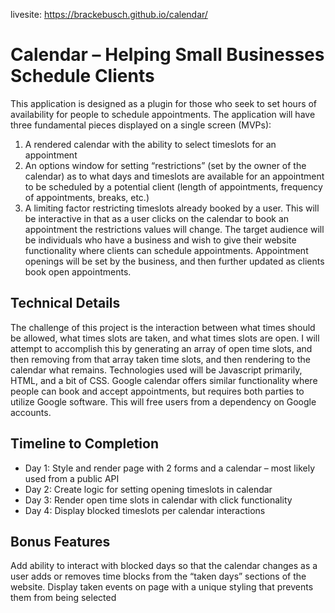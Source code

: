 livesite: https://brackebusch.github.io/calendar/

# Calendar – Helping Small Businesses Schedule Clients

This application is designed as a plugin for those who seek to set hours of availability for people to schedule appointments. The application will have three fundamental pieces displayed on a single screen (MVPs):
1.	A rendered calendar with the ability to select timeslots for an appointment
2.	An options window for setting “restrictions” (set by the owner of the calendar) as to what days and timeslots are available for an appointment to be scheduled by a potential client (length of appointments, frequency of appointments, breaks, etc.)
3.	A limiting factor restricting timeslots already booked by a user. This will be interactive in that as a user clicks on the calendar to book an appointment the restrictions values will change.
The target audience will be individuals who have a business and wish to give their website functionality where clients can schedule appointments. Appointment openings will be set by the business, and then further updated as clients book open appointments.

## Technical Details
The challenge of this project is the interaction between what times should be allowed, what times slots are taken, and what times slots are open. I will attempt to accomplish this by generating an array of open time slots, and then removing from that array taken time slots, and then rendering to the calendar what remains. Technologies used will be Javascript primarily, HTML, and a bit of CSS. Google calendar offers similar functionality where people can book and accept appointments, but requires both parties to utilize Google software. This will free users from a dependency on Google accounts.

## Timeline to Completion
* Day 1: Style and render page with 2 forms and a calendar – most likely used from a public API
* Day 2: Create logic for setting opening timeslots in calendar
* Day 3: Render open time slots in calendar with click functionality
* Day 4: Display blocked timeslots per calendar interactions

## Bonus Features
Add ability to interact with blocked days so that the calendar changes as a user adds or removes time blocks from the “taken days” sections of the website. Display taken events on page with a unique styling that prevents them from being selected

